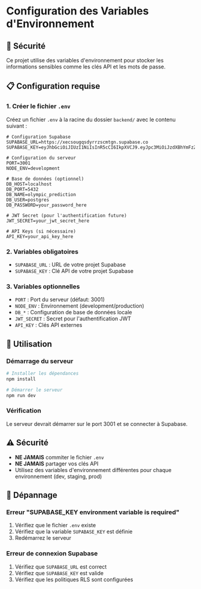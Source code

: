 # Configuration des Variables d'Environnement

## 🔐 Sécurité

Ce projet utilise des variables d'environnement pour stocker les informations sensibles comme les clés API et les mots de passe.

## 📋 Configuration requise

### 1. Créer le fichier `.env`

Créez un fichier `.env` à la racine du dossier `backend/` avec le contenu suivant :

```env
# Configuration Supabase
SUPABASE_URL=https://xecsougqsdyrrzscmtgn.supabase.co
SUPABASE_KEY=eyJhbGciOiJIUzI1NiIsInR5cCI6IkpXVCJ9.eyJpc3MiOiJzdXBhYmFzZSIsInJlZiI6InhlY3NvdWdxc2R5cnJ6c2NtdGduIiwicm9sZSI6ImFub24iLCJpYXQiOjE3NjA5ODE5NjksImV4cCI6MjA3NjU1Nzk2OX0.0rVlN_DPpNCnpujb4WIu_w3EFfzZFHSkolhHBjQzO6o

# Configuration du serveur
PORT=3001
NODE_ENV=development

# Base de données (optionnel)
DB_HOST=localhost
DB_PORT=5432
DB_NAME=olympic_prediction
DB_USER=postgres
DB_PASSWORD=your_password_here

# JWT Secret (pour l'authentification future)
JWT_SECRET=your_jwt_secret_here

# API Keys (si nécessaire)
API_KEY=your_api_key_here
```

### 2. Variables obligatoires

- `SUPABASE_URL` : URL de votre projet Supabase
- `SUPABASE_KEY` : Clé API de votre projet Supabase

### 3. Variables optionnelles

- `PORT` : Port du serveur (défaut: 3001)
- `NODE_ENV` : Environnement (development/production)
- `DB_*` : Configuration de base de données locale
- `JWT_SECRET` : Secret pour l'authentification JWT
- `API_KEY` : Clés API externes

## 🚀 Utilisation

### Démarrage du serveur

```bash
# Installer les dépendances
npm install

# Démarrer le serveur
npm run dev
```

### Vérification

Le serveur devrait démarrer sur le port 3001 et se connecter à Supabase.

## ⚠️ Sécurité

- **NE JAMAIS** commiter le fichier `.env`
- **NE JAMAIS** partager vos clés API
- Utilisez des variables d'environnement différentes pour chaque environnement (dev, staging, prod)

## 🔧 Dépannage

### Erreur "SUPABASE_KEY environment variable is required"

1. Vérifiez que le fichier `.env` existe
2. Vérifiez que la variable `SUPABASE_KEY` est définie
3. Redémarrez le serveur

### Erreur de connexion Supabase

1. Vérifiez que `SUPABASE_URL` est correct
2. Vérifiez que `SUPABASE_KEY` est valide
3. Vérifiez que les politiques RLS sont configurées
